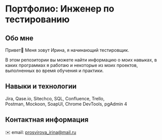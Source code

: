 # Портфолио: Инженер по тестированию

## Обо мне
Привет👋 Меня зовут Ирина, я начинающий тестировщик.  <p>В этом репозитории вы можете найти информацию о моих навыках, в каких программах я работаю и некоторые из моих проектов, выполненных во время обучения и практики.</p>
## Навыки и технологии
Jira, Qase.io, Sitechco, SQL, Confluence, Trello, <br>Postman, Mockoon, SoapUI, Chrome DevTools, pgAdmin 4
## Контактная информация
✉️ email: prosvirova_irina@mail.ru
